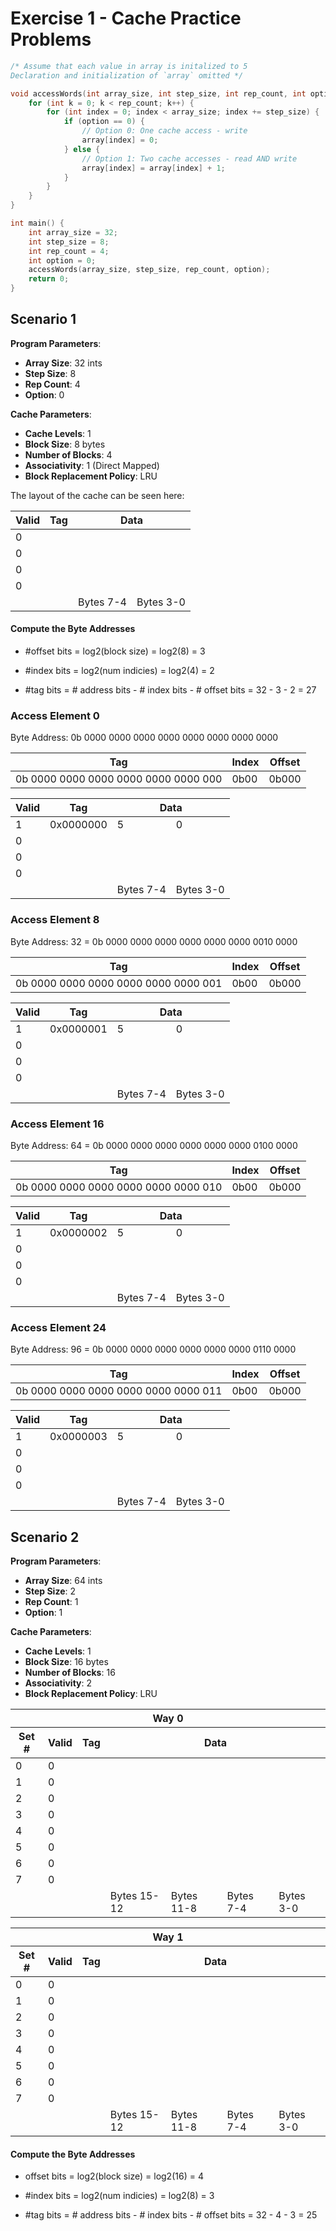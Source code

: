 # Exercise 1 - Cache Practice Problems

```c
/* Assume that each value in array is initalized to 5
Declaration and initialization of `array` omitted */

void accessWords(int array_size, int step_size, int rep_count, int option) {
    for (int k = 0; k < rep_count; k++) { 
        for (int index = 0; index < array_size; index += step_size) {
            if (option == 0) {
                // Option 0: One cache access - write
                array[index] = 0; 
            } else {
                // Option 1: Two cache accesses - read AND write
                array[index] = array[index] + 1; 
            }
        }
    }
}

int main() {
    int array_size = 32;
    int step_size = 8;
    int rep_count = 4;
    int option = 0;
    accessWords(array_size, step_size, rep_count, option);
    return 0;
}
```

## Scenario 1

**Program Parameters**:

- **Array Size**: 32 ints
- **Step Size**: 8
- **Rep Count**: 4
- **Option**: 0

**Cache Parameters**:

- **Cache Levels**: 1
- **Block Size**: 8 bytes
- **Number of Blocks**: 4
- **Associativity**: 1 (Direct Mapped)
- **Block Replacement Policy**: LRU

The layout of the cache can be seen here:

<table>
  <thead>
    <tr>
      <th>Valid</th>
      <th>Tag</th>
      <th colspan="2">Data</th>
    </tr>
  </thead>
  <tbody>
    <tr>
      <td>0</td>
      <td></td>
      <td></td>
      <td></td>
    </tr>
    <tr>
      <td>0</td>
      <td></td>
      <td></td>
      <td></td>
    </tr>
    <tr>
      <td>0</td>
      <td></td>
      <td></td>
      <td></td>
    </tr>
    <tr>
      <td>0</td>
      <td></td>
      <td></td>
      <td></td>
    </tr>
    <tr>
      <td colspan="2"></td>
      <td>Bytes 7-4</td>
      <td>Bytes 3-0</td>
    </tr>
  </tbody>
</table>

#### Compute the Byte Addresses

- \#offset bits = log2(block size) = log2(8) = 3

- \#index bits = log2(num indicies) = log2(4) = 2

- \#tag bits = # address bits - # index bits - # offset bits = 32 - 3 - 2 = 27

### Access Element 0

Byte Address: 0b 0000 0000 0000 0000 0000 0000 0000 0000

| Tag                                  | Index | Offset |
| ------------------------------------ | ----- | ------ |
| 0b 0000 0000 0000 0000 0000 0000 000 | 0b00  | 0b000  |

<table>
  <thead>
    <tr>
      <th>Valid</th>
      <th>Tag</th>
      <th colspan="2">Data</th>
    </tr>
  </thead>
  <tbody>
    <tr>
      <td>1</td>
      <td>0x0000000</td>
      <td>5</td>
      <td>0</td>
    </tr>
    <tr>
      <td>0</td>
      <td></td>
      <td></td>
      <td></td>
    </tr>
    <tr>
      <td>0</td>
      <td></td>
      <td></td>
      <td></td>
    </tr>
    <tr>
      <td>0</td>
      <td></td>
      <td></td>
      <td></td>
    </tr>
    <tr>
      <td colspan="2"></td>
      <td>Bytes 7-4</td>
      <td>Bytes 3-0</td>
    </tr>
  </tbody>
</table>

### Access Element 8

Byte Address: 32 = 0b 0000 0000 0000 0000 0000 0000 0010 0000

| Tag                                  | Index | Offset |
| ------------------------------------ | ----- | ------ |
| 0b 0000 0000 0000 0000 0000 0000 001 | 0b00  | 0b000  |

<table>
  <thead>
    <tr>
      <th>Valid</th>
      <th>Tag</th>
      <th colspan="2">Data</th>
    </tr>
  </thead>
  <tbody>
    <tr>
      <td>1</td>
      <td>0x0000001</td>
      <td>5</td>
      <td>0</td>
    </tr>
    <tr>
      <td>0</td>
      <td></td>
      <td></td>
      <td></td>
    </tr>
    <tr>
      <td>0</td>
      <td></td>
      <td></td>
      <td></td>
    </tr>
    <tr>
      <td>0</td>
      <td></td>
      <td></td>
      <td></td>
    </tr>
    <tr>
      <td colspan="2"></td>
      <td>Bytes 7-4</td>
      <td>Bytes 3-0</td>
    </tr>
  </tbody>
</table>

### Access Element 16

Byte Address: 64 = 0b 0000 0000 0000 0000 0000 0000 0100 0000

| Tag                                  | Index | Offset |
| ------------------------------------ | ----- | ------ |
| 0b 0000 0000 0000 0000 0000 0000 010 | 0b00  | 0b000  |

<table>
  <thead>
    <tr>
      <th>Valid</th>
      <th>Tag</th>
      <th colspan="2">Data</th>
    </tr>
  </thead>
  <tbody>
    <tr>
      <td>1</td>
      <td>0x0000002</td>
      <td>5</td>
      <td>0</td>
    </tr>
    <tr>
      <td>0</td>
      <td></td>
      <td></td>
      <td></td>
    </tr>
    <tr>
      <td>0</td>
      <td></td>
      <td></td>
      <td></td>
    </tr>
    <tr>
      <td>0</td>
      <td></td>
      <td></td>
      <td></td>
    </tr>
    <tr>
      <td colspan="2"></td>
      <td>Bytes 7-4</td>
      <td>Bytes 3-0</td>
    </tr>
  </tbody>
</table>

### Access Element 24

Byte Address: 96 = 0b 0000 0000 0000 0000 0000 0000 0110 0000

| Tag                                  | Index | Offset |
| ------------------------------------ | ----- | ------ |
| 0b 0000 0000 0000 0000 0000 0000 011 | 0b00  | 0b000  |

<table>
  <thead>
    <tr>
      <th>Valid</th>
      <th>Tag</th>
      <th colspan="2">Data</th>
    </tr>
  </thead>
  <tbody>
    <tr>
      <td>1</td>
      <td>0x0000003</td>
      <td>5</td>
      <td>0</td>
    </tr>
    <tr>
      <td>0</td>
      <td></td>
      <td></td>
      <td></td>
    </tr>
    <tr>
      <td>0</td>
      <td></td>
      <td></td>
      <td></td>
    </tr>
    <tr>
      <td>0</td>
      <td></td>
      <td></td>
      <td></td>
    </tr>
    <tr>
      <td colspan="2"></td>
      <td>Bytes 7-4</td>
      <td>Bytes 3-0</td>
    </tr>
  </tbody>
</table>

## Scenario 2

**Program Parameters**:

- **Array Size**: 64 ints
- **Step Size**: 2
- **Rep Count**: 1
- **Option**: 1

**Cache Parameters**:

- **Cache Levels**: 1
- **Block Size**: 16 bytes
- **Number of Blocks**: 16
- **Associativity**: 2
- **Block Replacement Policy**: LRU



<table>
  <thead>
    <tr>
    	<th colspan="7">Way 0</th>
    </tr>
    <tr>
      <th>Set #</th>
      <th>Valid</th>
      <th>Tag</th>
      <th colspan="4">Data</th>
    </tr>
  </thead>
  <tbody>
    <tr>
      <td>0</td>
      <td>0</td>
      <td></td>
      <td></td>
      <td></td>
      <td></td>
      <td></td>
    </tr>
    <tr>
      <td>1</td>
      <td>0</td>
      <td></td>
      <td></td>
      <td></td>
      <td></td>
      <td></td>
    </tr>
    <tr>
      <td>2</td>
      <td>0</td>
      <td></td>
      <td></td>
      <td></td>
      <td></td>
      <td></td>
    </tr>
    <tr>
      <td>3</td>
      <td>0</td>
      <td></td>
      <td></td>
      <td></td>
      <td></td>
      <td></td>
    </tr>
    <tr>
      <td>4</td>
      <td>0</td>
      <td></td>
      <td></td>
      <td></td>
      <td></td>
      <td></td>
    </tr>
    <tr>
      <td>5</td>
      <td>0</td>
      <td></td>
      <td></td>
      <td></td>
      <td></td>
      <td></td>
    </tr>
    <tr>
      <td>6</td>
      <td>0</td>
      <td></td>
      <td></td>
      <td></td>
      <td></td>
      <td></td>
    </tr>
    <tr>
      <td>7</td>
      <td>0</td>
      <td></td>
      <td></td>
      <td></td>
      <td></td>
      <td></td>
    </tr>
    <tr>
      <td colspan="3"></td>
      <td>Bytes 15-12</td>
      <td>Bytes 11-8</td>
      <td>Bytes 7-4</td>
      <td>Bytes 3-0</td>
    </tr>
  </tbody>
</table>

<table>
  <thead>
    <tr>
    	<th colspan="7">Way 1</th>
    </tr>
    <tr>
      <th>Set #</th>
      <th>Valid</th>
      <th>Tag</th>
      <th colspan="4">Data</th>
    </tr>
  </thead>
  <tbody>
    <tr>
      <td>0</td>
      <td>0</td>
      <td></td>
      <td></td>
      <td></td>
      <td></td>
      <td></td>
    </tr>
    <tr>
      <td>1</td>
      <td>0</td>
      <td></td>
      <td></td>
      <td></td>
      <td></td>
      <td></td>
    </tr>
    <tr>
      <td>2</td>
      <td>0</td>
      <td></td>
      <td></td>
      <td></td>
      <td></td>
      <td></td>
    </tr>
    <tr>
      <td>3</td>
      <td>0</td>
      <td></td>
      <td></td>
      <td></td>
      <td></td>
      <td></td>
    </tr>
    <tr>
      <td>4</td>
      <td>0</td>
      <td></td>
      <td></td>
      <td></td>
      <td></td>
      <td></td>
    </tr>
    <tr>
      <td>5</td>
      <td>0</td>
      <td></td>
      <td></td>
      <td></td>
      <td></td>
      <td></td>
    </tr>
    <tr>
      <td>6</td>
      <td>0</td>
      <td></td>
      <td></td>
      <td></td>
      <td></td>
      <td></td>
    </tr>
    <tr>
      <td>7</td>
      <td>0</td>
      <td></td>
      <td></td>
      <td></td>
      <td></td>
      <td></td>
    </tr>
    <tr>
      <td colspan="3"></td>
      <td>Bytes 15-12</td>
      <td>Bytes 11-8</td>
      <td>Bytes 7-4</td>
      <td>Bytes 3-0</td>
    </tr>
  </tbody>
</table>

#### Compute the Byte Addresses

- offset bits = log2(block size) = log2(16) = 4

- \#index bits = log2(num indicies) = log2(8) = 3

- \#tag bits = # address bits - # index bits - # offset bits = 32 - 4 - 3 = 25
